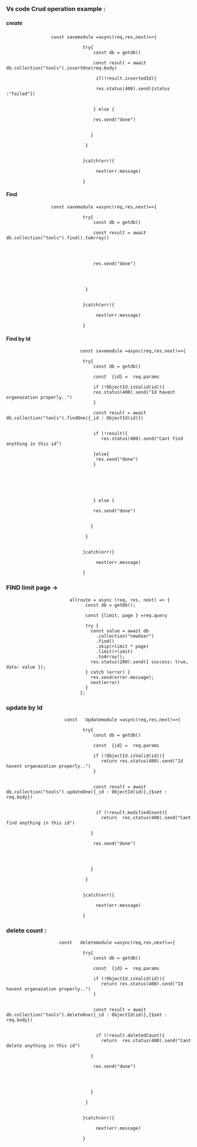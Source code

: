 ### Vs code Crud operation example :

##### create

                     
                     const savemodule =async(req,res,next)=>{
                     
                                 try{
                                     const db = getdb()
                                     
                                     const result = await db.collection("tools").insertOne(req.body)
                                     
                                      if(!result.insertedId){
                                     
                                      res.status(400).send({status :"failed"})
                                     
                                     
                                     } else {
                                     
                                     res.send("done")
                                     
                                     
                                    }
                                    
                                  }
                                     
                      
                                 }catch(err){
                                 
                                      next(err.message)
                                
                                 }
                     


#### Find 


                         
                     const savemodule =async(req,res,next)=>{
                     
                                 try{
                                     const db = getdb()
                                     
                                     const result = await db.collection("tools").find().toArray()
                                     
                                 
                                     
                                    
                                     res.send("done")
                                     
                                     
                                 
                                    
                                  }
                                     
                      
                                 }catch(err){
                                 
                                      next(err.message)
                                
                                 }



#### Find by Id 

 
                                const savemodule =async(req,res,next)=>{
                     
                                 try{
                                     const db = getdb()
                                     
                                     const  {id} =  req.params
                                     
                                     if (!ObjectId.isValid(id)){
                                     res.status(400).send("Id havent organazation properly..")
                                     }
                                     
                                     const result = await db.collection("tools").findOne({_id : ObjectId(id)})  
                                     
                                     
                                     if (!result){
                                        res.status(400).send("Cant find anything in this id")
                                     
                                     }else{
                                      res.send("done")
                                     }
                                     
                                     
                                     
                                    
                                 
                                     
                                     } else {
                                     
                                     res.send("done")
                                     
                                     
                                    }
                                    
                                  }
                                     
                      
                                 }catch(err){
                                 
                                      next(err.message)
                                
                                 }
                                 
                                 
                                 
 ### FIND limit page ->      
                                
                                
                            allroute = async (req, res, next) => {
                                  const db = getDb();

                                  const {limit, page } =req.query

                                  try {
                                    const value = await db
                                      .collection("newUser")
                                      .find()
                                      .skip(+limit * page)
                                      .limit(+limit)
                                      .toArray();
                                    res.status(200).send({ success: true, data: value });
                                  } catch (error) {
                                    res.send(error.message);
                                    next(error)
                                  }
                                };

                                 
                                 
                                 



### update  by Id
                         
                          const   Updatemodule =async(req,res,next)=>{
                     
                                 try{
                                     const db = getdb()
                                     
                                     const  {id} =  req.params
                                     
                                     if (!ObjectId.isValid(id)){
                                        return res.status(400).send("Id havent organazation properly..")
                                     }
                                     
                                     
                                     const result = await db.collection("tools").updateOne({_id : ObjectId(id)},{$set : req.body})  
                                     
                                     
                                      if (!result.modifiedCount){
                                        return  res.status(400).send("Cant find anything in this id")
                                     
                                    }
                                     
                                     res.send("done")
                                 
                                     
                                   
                                     
                                    }
                                    
                                  }
                                     
                      
                                 }catch(err){
                                 
                                      next(err.message)
                                
                                 }
                                 
                                 
### delete count : 

                       
                        const   deletemodule =async(req,res,next)=>{
                     
                                 try{
                                     const db = getdb()
                                     
                                     const  {id} =  req.params
                                     
                                     if (!ObjectId.isValid(id)){
                                        return res.status(400).send("Id havent organazation properly..")
                                     }
                                     
                                     
                                     const result = await db.collection("tools").deleteOne({_id : ObjectId(id)},{$set : req.body})  
                                     
                                     
                                      if (!result.deletedCount){
                                        return  res.status(400).send("Cant delete anything in this id")
                                     
                                    }
                                     
                                     res.send("done")
                                 
                                     
                                   
                                     
                                    }
                                    
                                  }
                                     
                      
                                 }catch(err){
                                 
                                      next(err.message)
                                
                                 }

                       
                     
                     
